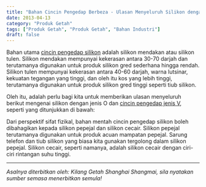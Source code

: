 ```yaml
---
title: "Bahan Cincin Pengedap Berbeza - Ulasan Menyeluruh Silikon dengan Cincin Pengedap Jenis O dan Jenis V"
date: 2013-04-13
category: "Produk Getah"
tags: ["Produk Getah", "Produk Getah", "Bahan Industri"]
draft: false
---
```


Bahan utama [cincin pengedap silikon](http://www.smpolymer.com/) adalah silikon mendakan atau silikon tulen. Silikon mendakan mempunyai kekerasan antara 30-70 darjah dan terutamanya digunakan untuk produk silikon gred sederhana hingga rendah. Silikon tulen mempunyai kekerasan antara 40-60 darjah, warna lutsinar, kekuatan tegangan yang tinggi, dan oleh itu kos yang lebih tinggi, terutamanya digunakan untuk produk silikon gred tinggi seperti tiub silikon.

Oleh itu, adalah perlu bagi kita untuk memberikan ulasan menyeluruh berikut mengenai silikon dengan jenis O dan [cincin pengedap jenis V](http://www.smpolymer.com/), seperti yang ditunjukkan di bawah:

Dari perspektif sifat fizikal, bahan mentah cincin pengedap silikon boleh dibahagikan kepada silikon pepejal dan silikon cecair. Silikon pepejal terutamanya digunakan untuk produk acuan mampatan pepejal. Sarung telefon dan tiub silikon yang biasa kita gunakan tergolong dalam silikon pepejal. Silikon cecair, seperti namanya, adalah silikon cecair dengan ciri-ciri rintangan suhu tinggi.

---

*Asalnya diterbitkan oleh: Kilang Getah Shanghai Shangmai, sila nyatakan sumber semasa menerbitkan semula!*